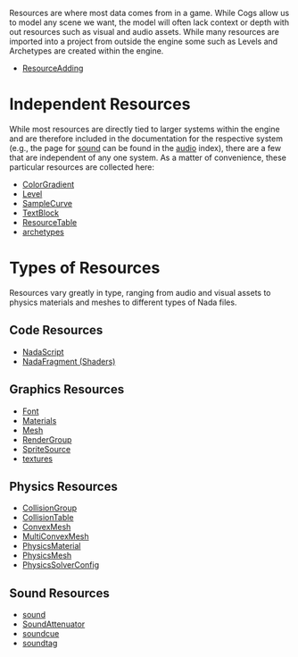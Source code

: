 Resources are where most data comes from in a game. While Cogs allow us to model any scene we want, the model will often lack context or depth with out resources such as visual and audio assets. While many resources are imported into a project from outside the engine some such as Levels and Archetypes are created within the engine.

- [ResourceAdding](../editor/editorcommands/resourceadding.md)

 # Independent Resources
While most resources are directly tied to larger systems within the engine and are therefore included in the documentation for the respective system (e.g., the page for [sound](../audio/sound.md) can be found in the [audio](../audio.md) index), there are a few that are independent of any one system. As a matter of convenience, these particular resources are collected here:

- [ColorGradient](resources/colorgradient.md)
- [Level](resources/level.md)
- [SampleCurve](resources/samplecurve.md)
- [TextBlock](resources/textblock.md)
- [ResourceTable](resources/resourcetable.md)
- [archetypes](archetypes.md)

 # Types of Resources
Resources vary greatly in type, ranging from audio and visual assets to physics materials and meshes to different types of Nada files.

 ## Code Resources
- [NadaScript](../nada_in_zilch.md)
- [NadaFragment (Shaders)](../graphics/materials/shaders.md)

 ## Graphics Resources
- [Font](resources/font.md)
- [Materials](../graphics/materials/materials_overview.md)
- [Mesh](../graphics/models/mesh.md)
- [RenderGroup](../graphics/rendergroups.md)
- [SpriteSource](../graphics/sprites/spritesourceeditor.md)
- [textures](../graphics/materials/textures.md)

 ## Physics Resources
- [CollisionGroup](../physics/collisionoverview/collisiongroupsandtables.md)
- [CollisionTable](../physics/collisionoverview/collisiongroupsandtables.md)
- [ConvexMesh](../physics/colliders/convexmeshcollider.md)
- [MultiConvexMesh](../physics/colliders/multiconvexmeshcollider.md)
- [PhysicsMaterial](../physics/physicsmaterial.md)
- [PhysicsMesh](../physics/colliders/meshcollider.md)
- [PhysicsSolverConfig](../physics/physicssolverconfig.md)

 ## Sound Resources
- [sound](../audio/sound.md)
- [SoundAttenuator](../audio/soundattenuator.md)
- [soundcue](../audio/soundcue.md)
- [soundtag](../audio/soundtag.md)
 

 